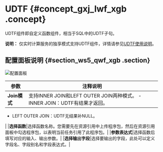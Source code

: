 # UDTF {#concept_gxj_lwf_xgb .concept}

UDTF组件即自定义函数组件，相当于SQL中的UDTF子句。

**说明：** 仅实时计算服务的独享模式支持UDTF组件，详情请参见[UDTF使用说明](../../../../../cn.zh-CN/开发/SQL及函数/UDF/UDTF使用说明.md#)。

## 配置面板说明 {#section_ws5_qwf_xgb .section}

![配置面板](http://static-aliyun-doc.oss-cn-hangzhou.aliyuncs.com/assets/img/131687/156888006639597_zh-CN.png)

|参数|注释说明|
|--|----|
|**Join模式**|支持INNER JOIN和LEFT OUTER JOIN两种模式。 -   INNER JOIN：UDTF有结果才返回。
-   LEFT OUTER JOIN：UDTF无结果补NULL。

 |
|**选择函数**|选择函数名称。您需要先在资源引用中上传程序包，然后在资源引用面板中勾选程序包，以表明当前任务引用了此程序包。|
|**参数表达式**|选择函数后填写对应的输入、输出参数。|
|**选择输出字段**|选择要输出的字段，此处可以定义字段名、字段别名和字段表达式。|


